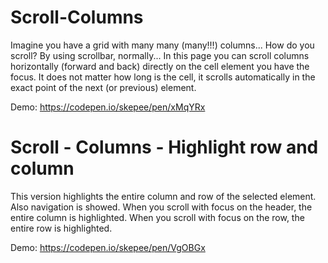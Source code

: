 
# Scroll-Columns
Imagine you have a grid with many many (many!!!) columns...
How do you scroll? By using scrollbar, normally... 
In this page you can scroll columns horizontally (forward and back) directly on the cell element you have the focus.
It does not matter how long is the cell, it scrolls automatically in the exact point of the next (or previous) element.

Demo: https://codepen.io/skepee/pen/xMqYRx






# Scroll - Columns - Highlight row and column
This version highlights the entire column and row of the selected element. Also navigation is showed.
When you scroll with focus on the header, the entire column is highlighted.
When you scroll with focus on the row, the entire row is highlighted.

Demo: https://codepen.io/skepee/pen/VgOBGx
